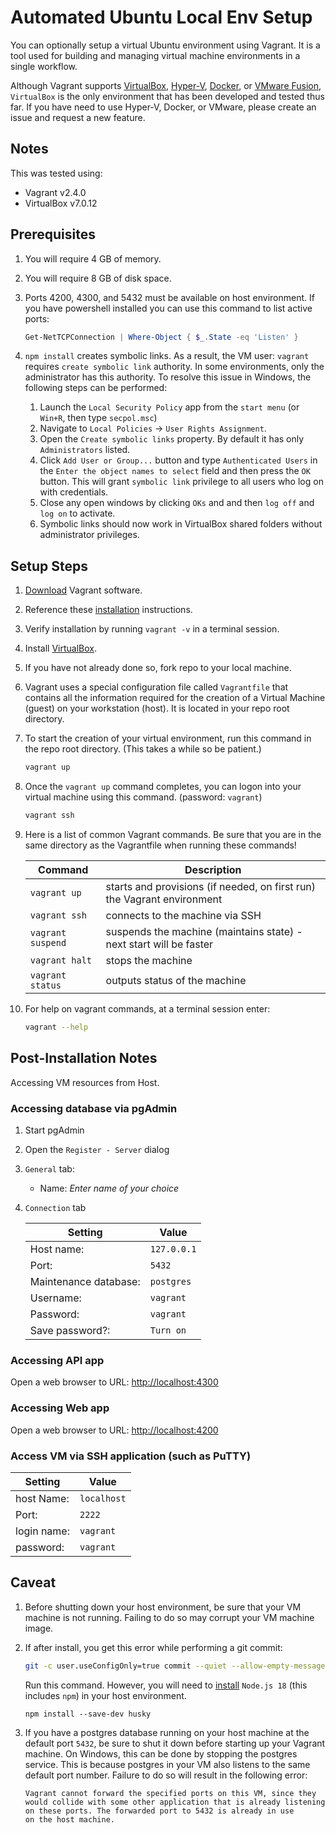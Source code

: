 # Automated Ubuntu Local Env Setup

You can optionally setup a virtual Ubuntu environment using Vagrant. It is a tool used for building and managing virtual machine environments in a single workflow.

Although Vagrant supports [VirtualBox](https://www.virtualbox.org/), [Hyper-V](https://learn.microsoft.com/en-us/virtualization/hyper-v-on-windows/quick-start/enable-hyper-v), [Docker](https://www.docker.com/), or [VMware Fusion](https://customerconnect.vmware.com/downloads/get-download?downloadGroup=FUS-PUBTP-2021H1), `VirtualBox` is the only environment that has been developed and tested thus far. If you have need to use Hyper-V, Docker, or VMware, please create an issue and request a new feature.

## Notes

This was tested using:

- Vagrant v2.4.0
- VirtualBox v7.0.12

## Prerequisites

1. You will require 4 GB of memory.
1. You will require 8 GB of disk space.
1. Ports 4200, 4300, and 5432 must be available on host environment. If you have powershell installed you can use this command to list active ports:

   ```powershell
   Get-NetTCPConnection | Where-Object { $_.State -eq 'Listen' }
   ```

1. `npm install` creates symbolic links. As a result, the VM user: `vagrant` requires `create symbolic link` authority. In some environments, only the administrator has this authority. To resolve this issue in Windows, the following steps can be performed:
   1. Launch the `Local Security Policy` app from the `start menu` (or `Win+R`, then type `secpol.msc`)
   1. Navigate to `Local Policies` -> `User Rights Assignment`.
   1. Open the `Create symbolic links` property. By default it has only `Administrators` listed.
   1. Click `Add User or Group...` button and type `Authenticated Users` in the `Enter the object names to select` field and then press the `OK` button. This will grant `symbolic link` privilege to all users who log on with credentials.
   1. Close any open windows by clicking `OKs` and and then `log off` and `log on` to activate.
   1. Symbolic links should now work in VirtualBox shared folders without administrator privileges.

## Setup Steps

1. [Download](https://developer.hashicorp.com/vagrant/downloads?ajs_aid=ba208f95-d5a1-457d-abeb-49d458b95eec&product_intent=vagrant) Vagrant software.
1. Reference these [installation](https://developer.hashicorp.com/vagrant/docs/installation) instructions.
1. Verify installation by running `vagrant -v` in a terminal session.
1. Install [VirtualBox](https://www.virtualbox.org/).
1. If you have not already done so, fork repo to your local machine.
1. Vagrant uses a special configuration file called `Vagrantfile` that contains all the information required for the creation of a Virtual Machine (guest) on your workstation (host). It is located in your repo root directory.
1. To start the creation of your virtual environment, run this command in the repo root directory. (This takes a while so be patient.)

   ```bash
   vagrant up
   ```

1. Once the `vagrant up` command completes, you can logon into your virtual machine using this command. (password: `vagrant`)

   ```bash
   vagrant ssh
   ```

1. Here is a list of common Vagrant commands. Be sure that you are in the same directory as the Vagrantfile when running these commands!

   | Command           | Description                                                             |
   | ----------------- | ----------------------------------------------------------------------- |
   | `vagrant up`      | starts and provisions (if needed, on first run) the Vagrant environment |
   | `vagrant ssh`     | connects to the machine via SSH                                         |
   | `vagrant suspend` | suspends the machine (maintains state) - next start will be faster      |
   | `vagrant halt`    | stops the machine                                                       |
   | `vagrant status`  | outputs status of the machine                                           |

1. For help on vagrant commands, at a terminal session enter:

   ```bash
   vagrant --help
   ```

## Post-Installation Notes

Accessing VM resources from Host.

### Accessing database via pgAdmin

1. Start pgAdmin
1. Open the `Register - Server` dialog
1. `General` tab:
   - Name: _Enter name of your choice_
1. `Connection` tab

   | Setting               | Value       |
   | --------------------- | ----------- |
   | Host name:            | `127.0.0.1` |
   | Port:                 | `5432`      |
   | Maintenance database: | `postgres`  |
   | Username:             | `vagrant`   |
   | Password:             | `vagrant`   |
   | Save password?:       | `Turn on`   |

### Accessing API app

Open a web browser to URL: <http://localhost:4300>

### Accessing Web app

Open a web browser to URL: <http://localhost:4200>

### Access VM via SSH application (such as PuTTY)

| Setting     | Value       |
| ----------- | ----------- |
| host Name:  | `localhost` |
| Port:       | `2222`      |
| login name: | `vagrant`   |
| password:   | `vagrant`   |

## Caveat

1. Before shutting down your host environment, be sure that your VM machine is not running. Failing to do so may corrupt your VM machine image.

1. If after install, you get this error while performing a git commit:

   ```bash
   git -c user.useConfigOnly=true commit --quiet --allow-empty-message --file - 'lint-staged' is not recognized as an internal or external command, operable program or batch file. husky - pre-commit hook exited with code 1 (error)
   ```

   Run this command. However, you will need to [install](https://nodejs.org/en/download/) `Node.js 18` (this includes `npm`) in your host environment.

   ```text
   npm install --save-dev husky
   ```

1. If you have a postgres database running on your host machine at the default port `5432`, be sure to shut it down before starting up your Vagrant machine. On Windows, this can be done by stopping the postgres service. This is because postgres in your VM also listens to the same default port number. Failure to do so will result in the following error:

   ```text
   Vagrant cannot forward the specified ports on this VM, since they
   would collide with some other application that is already listening
   on these ports. The forwarded port to 5432 is already in use
   on the host machine.
   ```
